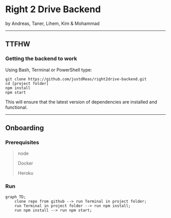 # Right 2 Drive Backend
by Andreas, Taner, Lihem, Kim & Mohammad

---
## TTFHW
### Getting the backend to work
Using Bash, Terminal or PowerShell type:

```
git clone https://github.com/justdReas/right2drive-backend.git
cd [project folder]
npm install
npm start
```
This will ensure that the latest version of dependencies are installed and functional.

---
## Onboarding
### Prerequisites

>node
>
>Docker
>
>Heroku

### Run

```mermaid
graph TD;
	clone repo from github --> run Terminal in project folder;
   	run Terminal in project folder --> run npm install;
   	run npm install --> run npm start;
```
